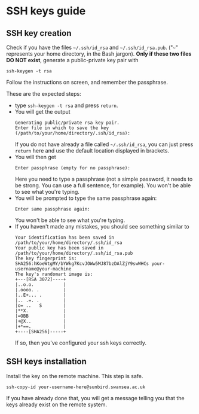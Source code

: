 # SSH keys guide

## SSH key creation
Check if you have the files `~/.ssh/id_rsa`
and  `~/.ssh/id_rsa.pub`.
("`~`" represents your home directory, 
in the Bash jargon).
**Only if these two files DO NOT exist**,
generate a public-private key pair with
```
ssh-keygen -t rsa 
```
Follow the instructions on screen,
and remember the passphrase.

These are the expected steps:
* type `ssh-keygen -t rsa` and press `return`.
* You will get the output
  ```
  Generating public/private rsa key pair.
  Enter file in which to save the key (/path/to/your/home/directory/.ssh/id_rsa):
  ```
  If you do not have already a file called `~/.ssh/id_rsa`,
  you can just press `return` here 
  and use the default location displayed in brackets.
* You will then get
  ```
  Enter passphrase (empty for no passphrase):
  ```
  Here you need to type a passphrase 
  (not a simple password, it needs to be strong.
  You can use a full sentence, for example).
  You won't be able to see what you're typing.
* You will be prompted to type the same passphrase again:
  ```
  Enter same passphrase again:
  ```
  You won't be able to see what you're typing.
* If you haven't made any mistakes, 
  you should see something similar to
  ```
  Your identification has been saved in /path/to/your/home/directory/.ssh/id_rsa
  Your public key has been saved in /path/to/your/home/directory/.ssh/id_rsa.pub
  The key fingerprint is:
  SHA256:hKoeWtgMY/bYWkg7KcvJOWw5MJ87bzDAlZjY9swWHCs your-username@your-machine
  The key's randomart image is:
  +---[RSA 3072]----+
  |..o.o.           |
  |.oooo. .         |
  |..E+... .        |
  |.. .=. .         |
  |o= ..   S        |
  |**X.             |
  |=OBB             |
  |+@X..            |
  |+*==.            |
  +----[SHA256]-----+
  ```
  If so, then you've configured your ssh keys correctly.   

## SSH keys installation
Install the key on the remote machine.
This step is safe.
```
ssh-copy-id your-username-here@sunbird.swansea.ac.uk
``` 
If you have already done that, 
you will get a message 
telling you that the keys already exist on the remote system.

